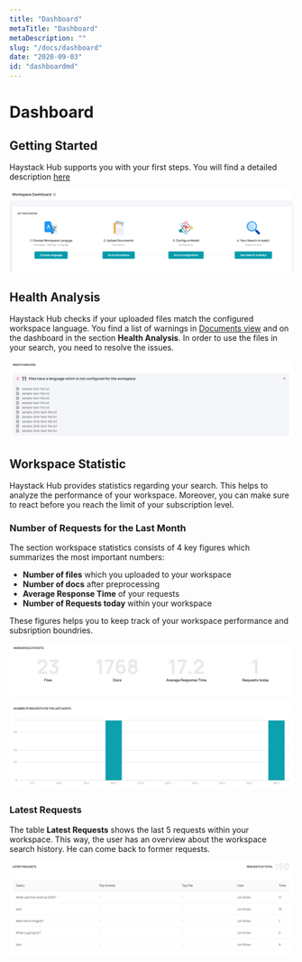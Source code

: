 ```yaml
---
title: "Dashboard"
metaTitle: "Dashboard"
metaDescription: ""
slug: "/docs/dashboard"
date: "2020-09-03"
id: "dashboardmd"
---
```


# Dashboard

## Getting Started

Haystack Hub supports you with your first steps. You will find a detailed description [here](/docs_hub/get_startedmd#First-steps)

![image](../img/HaystackHub_gettingstarted.png)

## Health Analysis

Haystack Hub checks if your uploaded files match the configured workspace language. You find a list of warnings in [Documents view](/docs_hub/upload_documentsmd#Warnings) and on the dashboard in the section **Health Analysis**. In order to use the files in your search, you need to resolve the issues.

![image](../img/HaystackHub_health.png)

## Workspace Statistic

Haystack Hub provides statistics regarding your search. This helps to analyze the performance of your workspace. Moreover, you can make sure to react before you reach the limit of your subscription level.

### Number of Requests for the Last Month

The section workspace statistics consists of 4 key figures which summarizes the most important numbers:

* **Number of files** which you uploaded to your workspace
* **Number of docs** after preprocessing
* **Average Response Time** of your requests 
* **Number of Requests today** within your workspace

These figures helps you to keep track of your workspace performance and subsription boundries.

![image](../img/HaystackHub_workspacestatistics.png)

### Latest Requests

The table **Latest Requests** shows the last 5 requests within your workspace. This way, the user has an overview about the workspace search history. He can come back to former requests.

![image](../img/HaystackHub_latestrequests.png)
